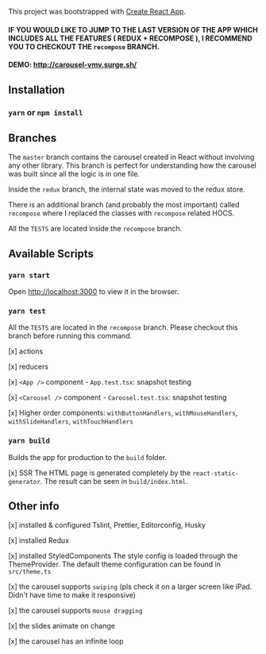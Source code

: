 This project was bootstrapped with [Create React App](https://github.com/facebook/create-react-app).

#### IF YOU WOULD LIKE TO JUMP TO THE LAST VERSION OF THE APP WHICH INCLUDES ALL THE FEATURES ( REDUX + RECOMPOSE ), I RECOMMEND YOU TO CHECKOUT THE `recompose` BRANCH.
#### DEMO: http://carousel-vmv.surge.sh/

## Installation

### `yarn` or `npm install`

## Branches

The `master` branch contains the carousel created in React without involving any other library. 
This branch is perfect for understanding how the carousel was built since all the logic is in one file.

Inside the `redux` branch, the internal state was moved to the redux store.

There is an additional branch (and probably the most important) called `recompose` where I replaced the classes with `recompose` related HOCS.

All the `TESTS` are located inside the `recompose` branch.

## Available Scripts

### `yarn start`

Open [http://localhost:3000](http://localhost:3000) to view it in the browser.

### `yarn test`

All the `TESTS` are located in the `recompose` branch.
Please checkout this branch before running this command.

[x] actions

[x] reducers

[x] `<App />` component - `App.test.tsx`: snapshot testing

[x] `<Carousel />` component - `Carousel.test.tsx`: snapshot testing

[x] Higher order components: `withButtonHandlers`, `withMouseHandlers`, `withSlideHandlers`, `withTouchHandlers`

### `yarn build`

Builds the app for production to the `build` folder.

[x] SSR
The HTML page is generated completely by the `react-static-generator`. The result can be seen in `build/index.html`.

## Other info

[x] installed & configured Tslint, Prettier, Editorconfig, Husky

[x] installed Redux

[x] installed StyledComponents
The style config is loaded through the ThemeProvider. The default theme configuration can be found in `src/theme.ts`

[x] the carousel supports `swiping` (pls check it on a larger screen like iPad. Didn't have time to make it responsive)

[x] the carousel supports `mouse dragging`

[x] the slides animate on change

[x] the carousel has an infinite loop
